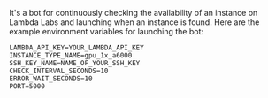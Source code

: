 It's a bot for continuously checking the availability of an instance on Lambda Labs and launching when an instance is found. Here are the example environment variables for launching the bot:

```
LAMBDA_API_KEY=YOUR_LAMBDA_API_KEY
INSTANCE_TYPE_NAME=gpu_1x_a6000
SSH_KEY_NAME=NAME_OF_YOUR_SSH_KEY
CHECK_INTERVAL_SECONDS=10
ERROR_WAIT_SECONDS=10
PORT=5000
```
